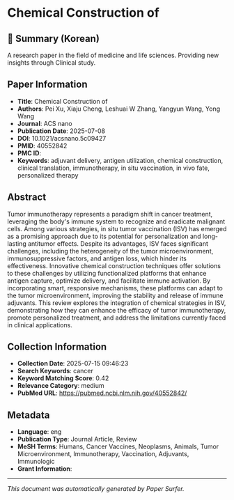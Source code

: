 # Chemical Construction of

## 📝 Summary (Korean)
A research paper in the field of medicine and life sciences. Providing new insights through Clinical study.

## Paper Information
- **Title**: Chemical Construction of
- **Authors**: Pei Xu, Xiaju Cheng, Leshuai W Zhang, Yangyun Wang, Yong Wang
- **Journal**: ACS nano
- **Publication Date**: 2025-07-08
- **DOI**: 10.1021/acsnano.5c09427
- **PMID**: 40552842
- **PMC ID**: 
- **Keywords**: adjuvant delivery, antigen utilization, chemical construction, clinical translation, immunotherapy, in situ vaccination, in vivo fate, personalized therapy

## Abstract
Tumor immunotherapy represents a paradigm shift in cancer treatment, leveraging the body's immune system to recognize and eradicate malignant cells. Among various strategies, in situ tumor vaccination (ISV) has emerged as a promising approach due to its potential for personalization and long-lasting antitumor effects. Despite its advantages, ISV faces significant challenges, including the heterogeneity of the tumor microenvironment, immunosuppressive factors, and antigen loss, which hinder its effectiveness. Innovative chemical construction techniques offer solutions to these challenges by utilizing functionalized platforms that enhance antigen capture, optimize delivery, and facilitate immune activation. By incorporating smart, responsive mechanisms, these platforms can adapt to the tumor microenvironment, improving the stability and release of immune adjuvants. This review explores the integration of chemical strategies in ISV, demonstrating how they can enhance the efficacy of tumor immunotherapy, promote personalized treatment, and address the limitations currently faced in clinical applications.

## Collection Information
- **Collection Date**: 2025-07-15 09:46:23
- **Search Keywords**: cancer
- **Keyword Matching Score**: 0.42
- **Relevance Category**: medium
- **PubMed URL**: https://pubmed.ncbi.nlm.nih.gov/40552842/

## Metadata
- **Language**: eng
- **Publication Type**: Journal Article, Review
- **MeSH Terms**: Humans, Cancer Vaccines, Neoplasms, Animals, Tumor Microenvironment, Immunotherapy, Vaccination, Adjuvants, Immunologic
- **Grant Information**: 

---
*This document was automatically generated by Paper Surfer.*
